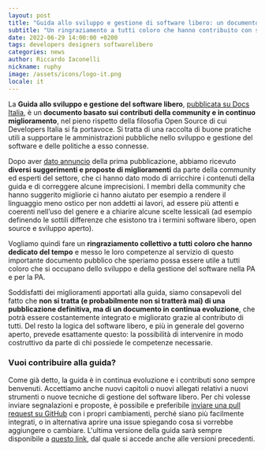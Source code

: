 ```yaml
---
layout: post
title: "Guida allo sviluppo e gestione di software libero: un documento in continuo miglioramento"
subtitle: "Un ringraziamento a tutti coloro che hanno contribuito con suggerimenti e precisazioni"
date: 2022-06-29 14:00:00 +0200
tags: developers designers softwarelibero
categories: news
author: Riccardo Iaconelli
nickname: ruphy
image: /assets/icons/logo-it.png
locale: it
---
```

La **Guida allo sviluppo e gestione del software libero**, [pubblicata su Docs Italia](https://docs.italia.it/italia/developers-italia/guida-sviluppo-gestione-software-libero), è un **documento basato sui contributi della community e in continuo miglioramento**, nel pieno rispetto della filosofia Open Source di cui Developers Italia si fa portavoce. Si tratta di una raccolta di buone pratiche utili a supportare le amministrazioni pubbliche nello sviluppo e gestione del software e delle politiche a esso connesse.

Dopo aver [dato annuncio](https://developers.italia.it/it/news/2022/04/05/guida-software-libero) della prima pubblicazione, abbiamo ricevuto **diversi suggerimenti e proposte di miglioramenti** da parte della community ed esperti del settore, che ci hanno dato modo di arricchire i contenuti della guida e di correggere alcune imprecisioni.
I membri della community che hanno suggerito migliorie ci hanno aiutato per esempio a rendere il linguaggio meno ostico per non addetti ai lavori, ad essere più attenti e coerenti nell’uso del genere e a chiarire alcune scelte lessicali (ad esempio definendo le sottili differenze che esistono tra i termini software libero, open source e sviluppo aperto).

Vogliamo quindi fare un **ringraziamento collettivo a tutti coloro che hanno dedicato del tempo** e messo le loro competenze al servizio di questo importante documento pubblico che speriamo possa essere utile a tutti coloro che si occupano dello sviluppo e della gestione del software nella PA e per la PA.

Soddisfatti dei miglioramenti apportati alla guida, siamo consapevoli del fatto che **non si tratta (e probabilmente non si tratterà mai) di una pubblicazione definitiva, ma di un documento in continua evoluzione**, che potrà essere costantemente integrato e migliorato grazie al contributo di tutti. Del resto la logica del software libero, e più in generale del governo aperto, prevede esattamente questo: la possibilità di intervenire in modo costruttivo da parte di chi possiede le competenze necessarie.

### Vuoi contribuire alla guida?

Come già detto, la guida è in continua evoluzione e i contributi sono sempre benvenuti. Accettiamo anche nuovi capitoli o nuovi allegati relativi a nuovi strumenti o nuove tecniche di gestione del software libero. Per chi volesse inviare segnalazioni e proposte, è possibile e preferibile [inviare una pull request su GitHub](https://github.com/italia/guida-sviluppo-gestione-software-libero) con i propri cambiamenti, perché siano più facilmente integrati, o in alternativa aprire una issue spiegando cosa si vorrebbe aggiungere o cambiare. L'ultima versione della guida sarà sempre disponibile a [questo link](https://docs.italia.it/italia/developers-italia/guida-sviluppo-gestione-software-libero), dal quale si accede anche alle versioni precedenti.
